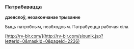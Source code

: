 ### Патрабавацца
**дзеяслоў, незакончанае трыванне**

Быць патрэбным, неабходным. Патрабуецца рабочая сіла.

<a rel="author">[http://rv-blr.com/](http://rv-blr.com/slounik.jsp?letterId=0&maskId=0&pageId=2236)</a>
